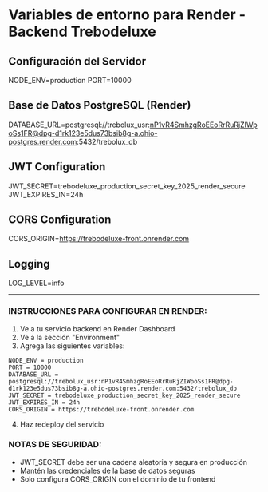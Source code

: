 # Variables de entorno para Render - Backend Trebodeluxe

## Configuración del Servidor
NODE_ENV=production
PORT=10000

## Base de Datos PostgreSQL (Render)
DATABASE_URL=postgresql://trebolux_usr:nP1vR4SmhzgRoEEoRrRuRjZIWpoSs1FR@dpg-d1rk123e5dus73bsib8g-a.ohio-postgres.render.com:5432/trebolux_db

## JWT Configuration
JWT_SECRET=trebodeluxe_production_secret_key_2025_render_secure
JWT_EXPIRES_IN=24h

## CORS Configuration
CORS_ORIGIN=https://trebodeluxe-front.onrender.com

## Logging
LOG_LEVEL=info

---

### INSTRUCCIONES PARA CONFIGURAR EN RENDER:

1. Ve a tu servicio backend en Render Dashboard
2. Ve a la sección "Environment" 
3. Agrega las siguientes variables:

```
NODE_ENV = production
PORT = 10000
DATABASE_URL = postgresql://trebolux_usr:nP1vR4SmhzgRoEEoRrRuRjZIWpoSs1FR@dpg-d1rk123e5dus73bsib8g-a.ohio-postgres.render.com:5432/trebolux_db
JWT_SECRET = trebodeluxe_production_secret_key_2025_render_secure
JWT_EXPIRES_IN = 24h
CORS_ORIGIN = https://trebodeluxe-front.onrender.com
```

4. Haz redeploy del servicio

### NOTAS DE SEGURIDAD:
- JWT_SECRET debe ser una cadena aleatoria y segura en producción
- Mantén las credenciales de la base de datos seguras
- Solo configura CORS_ORIGIN con el dominio de tu frontend
